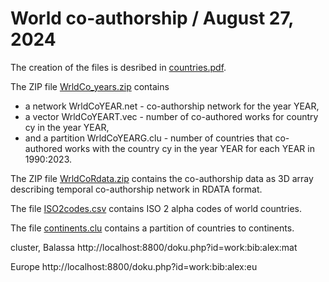 # World co-authorship / August 27, 2024

The creation of the files is desribed in [countries.pdf](countries.pdf).

The ZIP file [WrldCo_years.zip](WrldCo_years.zip) contains
  - a network WrldCoYEAR.net - co-authorship network for the year YEAR,
  - a vector WrldCoYEART.vec - number of co-authored works for country cy in the year YEAR,
  - and a partition WrldCoYEARG.clu - number of countries that co-authored works with the country cy in the year YEAR
for each YEAR in 1990:2023.

The ZIP file [WrldCoRdata.zip](WrldCoRdata.zip) contains the co-authorship data as 3D array describing temporal co-authorship network in RDATA format.

The file [ISO2codes.csv](ISO2codes.csv) contains ISO 2 alpha codes of world countries.

The file [continents.clu](continents.clu) contains a partition of countries to continents.

cluster, Balassa  http://localhost:8800/doku.php?id=work:bib:alex:mat

Europe http://localhost:8800/doku.php?id=work:bib:alex:eu
